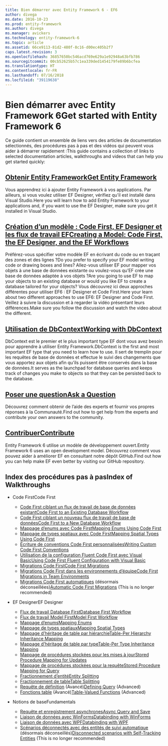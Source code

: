 ```yaml
---
title: Bien démarrer avec Entity Framework 6 - EF6
author: divega
ms.date: 2016-10-23
ms.prod: entity-framework
ms.author: divega
ms.manager: avickers
ms.technology: entity-framework-6
ms.topic: article
ms.assetid: 66ce9113-81d2-480f-8c16-d00ec405b2f7
caps.latest.revision: 3
ms.openlocfilehash: 36857650bc546acd769e629a1e92948a63bfb786
ms.sourcegitcommit: 00cb52625b57c1ea339ded1454179fe89b6bcfea
ms.translationtype: HT
ms.contentlocale: fr-FR
ms.lasthandoff: 07/16/2018
ms.locfileid: "39119638"
---
```

# <a name="get-started-with-entity-framework-6"></a><span data-ttu-id="03de9-102">Bien démarrer avec Entity Framework 6</span><span class="sxs-lookup"><span data-stu-id="03de9-102">Get started with Entity Framework 6</span></span>

<span data-ttu-id="03de9-103">Ce guide contient un ensemble de liens vers des articles de documentation sélectionnés, des procédures pas à pas et des vidéos qui peuvent vous aider à démarrer rapidement :</span><span class="sxs-lookup"><span data-stu-id="03de9-103">This guide contains a collection of links to selected documentation articles, walkthroughs and videos that can help you get started quickly:</span></span>

## <a name="get-entity-frameworkef6fundamentalsinstallmd"></a>[<span data-ttu-id="03de9-104">Obtenir Entity Framework</span><span class="sxs-lookup"><span data-stu-id="03de9-104">Get Entity Framework</span></span>](~/ef6/fundamentals/install.md)
<span data-ttu-id="03de9-105">Vous apprendrez ici à ajouter Entity Framework à vos applications. Par ailleurs, si vous voulez utiliser EF Designer, vérifiez qu’il est installé dans Visual Studio.</span><span class="sxs-lookup"><span data-stu-id="03de9-105">Here you will learn how to add Entity Framework to your applications and, if you want to use the EF Designer, make sure you get it installed in Visual Studio.</span></span>

## <a name="creating-a-model-code-first-the-ef-designer-and-the-ef-workflowsef6modelingindexmd"></a>[<span data-ttu-id="03de9-106">Création d’un modèle : Code First, EF Designer et les flux de travail EF</span><span class="sxs-lookup"><span data-stu-id="03de9-106">Creating a Model: Code First, the EF Designer, and the EF Workflows</span></span>](~/ef6/modeling/index.md)
<span data-ttu-id="03de9-107">Préférez-vous spécifier votre modèle EF en écrivant du code ou en traçant des zones et des lignes ?</span><span class="sxs-lookup"><span data-stu-id="03de9-107">Do you prefer to specify your EF model writing code or drawing boxes and lines?</span></span>
<span data-ttu-id="03de9-108">Allez-vous utiliser EF pour mapper vos objets à une base de données existante ou voulez-vous qu’EF crée une base de données adaptée à vos objets ?</span><span class="sxs-lookup"><span data-stu-id="03de9-108">Are you going to use EF to map your objects to an existing database or would you like EF to create a database tailored for your objects?</span></span>
<span data-ttu-id="03de9-109">Vous découvrez ici deux approches différentes pour utiliser EF6 : EF Designer et Code First.</span><span class="sxs-lookup"><span data-stu-id="03de9-109">Here your learn about two different approaches to use EF6: EF Designer and Code First.</span></span>
<span data-ttu-id="03de9-110">Veillez à suivre la discussion et à regarder la vidéo présentant leurs différences.</span><span class="sxs-lookup"><span data-stu-id="03de9-110">Make sure you follow the discussion and watch the video about the different.</span></span>

## <a name="working-with-dbcontextef6fundamentalsworking-with-dbcontextmd"></a>[<span data-ttu-id="03de9-111">Utilisation de DbContext</span><span class="sxs-lookup"><span data-stu-id="03de9-111">Working with DbContext</span></span>](~/ef6/fundamentals/working-with-dbcontext.md)
<span data-ttu-id="03de9-112">DbContext est le premier et le plus important type EF dont vous avez besoin pour apprendre à utiliser Entity Framework.</span><span class="sxs-lookup"><span data-stu-id="03de9-112">DbContext is the first and most important EF type that you need to learn how to use.</span></span> <span data-ttu-id="03de9-113">Il sert de tremplin pour les requêtes de base de données et effectue le suivi des changements que vous apportez aux objets afin qu’ils puissent être conservés dans la base de données.</span><span class="sxs-lookup"><span data-stu-id="03de9-113">It serves as the launchpad for database queries and keeps track of changes you make to objects so that they can be persisted back to the database.</span></span>

## <a name="ask-a-questionef6resourcesget-helpmd"></a>[<span data-ttu-id="03de9-114">Poser une question</span><span class="sxs-lookup"><span data-stu-id="03de9-114">Ask a Question</span></span>](~/ef6/resources/get-help.md)
<span data-ttu-id="03de9-115">Découvrez comment obtenir de l’aide des experts et fournir vos propres réponses à la Communauté.</span><span class="sxs-lookup"><span data-stu-id="03de9-115">Find out how to get help from the experts and contribute your own answers to the community.</span></span>

## <a name="contributehttpgithubcomaspnetentityframework6"></a>[<span data-ttu-id="03de9-116">Contribuer</span><span class="sxs-lookup"><span data-stu-id="03de9-116">Contribute</span></span>](http://github.com/aspnet/EntityFramework6/)
<span data-ttu-id="03de9-117">Entity Framework 6 utilise un modèle de développement ouvert.</span><span class="sxs-lookup"><span data-stu-id="03de9-117">Entity Framework 6 uses an open development model.</span></span> <span data-ttu-id="03de9-118">Découvrez comment vous pouvez aider à améliorer EF en consultant notre dépôt GitHub.</span><span class="sxs-lookup"><span data-stu-id="03de9-118">Find out how you can help make EF even better by visiting our GitHub repository.</span></span>

## <a name="index-of-walkthroughs"></a><span data-ttu-id="03de9-119">Index des procédures pas à pas</span><span class="sxs-lookup"><span data-stu-id="03de9-119">Index of Walkthroughs</span></span>

- <span data-ttu-id="03de9-120">Code First</span><span class="sxs-lookup"><span data-stu-id="03de9-120">Code First</span></span>
  - [<span data-ttu-id="03de9-121">Code First ciblant un flux de travail de base de données existant</span><span class="sxs-lookup"><span data-stu-id="03de9-121">Code First to an Existing Database Workflow</span></span>](~/ef6/modeling/code-first/workflows/existing-database.md)
  - [<span data-ttu-id="03de9-122">Code First ciblant un nouveau flux de travail de base de données</span><span class="sxs-lookup"><span data-stu-id="03de9-122">Code First to a New Database Workflow</span></span>](~/ef6/modeling/code-first/workflows/new-database.md)
  - [<span data-ttu-id="03de9-123">Mappage d’enums avec Code First</span><span class="sxs-lookup"><span data-stu-id="03de9-123">Mapping Enums Using Code First</span></span>](~/ef6/modeling/code-first/data-types/enums.md)
  - [<span data-ttu-id="03de9-124">Mappage de types spatiaux avec Code First</span><span class="sxs-lookup"><span data-stu-id="03de9-124">Mapping Spatial Types Using Code First</span></span>](~/ef6/modeling/code-first/data-types/spatial.md)
  - [<span data-ttu-id="03de9-125">Écriture de conventions Code First personnalisées</span><span class="sxs-lookup"><span data-stu-id="03de9-125">Writing Custom Code First Conventions</span></span>](~/ef6/modeling/code-first/conventions/custom.md)
  - [<span data-ttu-id="03de9-126">Utilisation de la configuration Fluent Code First avec Visual Basic</span><span class="sxs-lookup"><span data-stu-id="03de9-126">Using Code First Fluent Configuration with Visual Basic</span></span>](~/ef6/modeling/code-first/fluent/vb.md)
  - [<span data-ttu-id="03de9-127">Migrations Code First</span><span class="sxs-lookup"><span data-stu-id="03de9-127">Code First Migrations</span></span>](~/ef6/modeling/code-first/migrations/index.md)
  - [<span data-ttu-id="03de9-128">Migrations Code First dans les environnements d’équipe</span><span class="sxs-lookup"><span data-stu-id="03de9-128">Code First Migrations in Team Environments</span></span>](~/ef6/modeling/code-first/migrations/teams.md)
  - <span data-ttu-id="03de9-129">[Migrations Code First automatiques](~/ef6/modeling/code-first/migrations/automatic.md) (désormais déconseillées)</span><span class="sxs-lookup"><span data-stu-id="03de9-129">[Automatic Code First Migrations](~/ef6/modeling/code-first/migrations/automatic.md) (This is no longer recommended)</span></span>

- <span data-ttu-id="03de9-130">EF Designer</span><span class="sxs-lookup"><span data-stu-id="03de9-130">EF Designer</span></span>
  - [<span data-ttu-id="03de9-131">Flux de travail Database First</span><span class="sxs-lookup"><span data-stu-id="03de9-131">Database First Workflow</span></span>](~/ef6/modeling/designer/workflows/database-first.md)
  - [<span data-ttu-id="03de9-132">Flux de travail Model First</span><span class="sxs-lookup"><span data-stu-id="03de9-132">Model First Workflow</span></span>](~/ef6/modeling/designer/workflows/model-first.md)
  - [<span data-ttu-id="03de9-133">Mappage d’enums</span><span class="sxs-lookup"><span data-stu-id="03de9-133">Mapping Enums</span></span>](~/ef6/modeling/designer/data-types/enums.md)
  - [<span data-ttu-id="03de9-134">Mappage de types spatiaux</span><span class="sxs-lookup"><span data-stu-id="03de9-134">Mapping Spatial Types</span></span>](~/ef6/modeling/designer/data-types/spatial.md)
  - [<span data-ttu-id="03de9-135">Mappage d’héritage de table par hiérarchie</span><span class="sxs-lookup"><span data-stu-id="03de9-135">Table-Per Hierarchy Inheritance Mapping</span></span>](~/ef6/modeling/designer/inheritance/tph.md)
  - [<span data-ttu-id="03de9-136">Mappage d’héritage de table par type</span><span class="sxs-lookup"><span data-stu-id="03de9-136">Table-Per Type Inheritance Mapping</span></span>](~/ef6/modeling/designer/inheritance/tpt.md)
  - [<span data-ttu-id="03de9-137">Mappage de procédures stockées pour les mises à jour</span><span class="sxs-lookup"><span data-stu-id="03de9-137">Stored Procedure Mapping for Updates</span></span>](~/ef6/modeling/designer/stored-procedures/cud.md)
  - [<span data-ttu-id="03de9-138">Mappage de procédures stockées pour la requête</span><span class="sxs-lookup"><span data-stu-id="03de9-138">Stored Procedure Mapping for Query</span></span>](~/ef6/modeling/designer/stored-procedures/query.md)
  - [<span data-ttu-id="03de9-139">Fractionnement d’entité</span><span class="sxs-lookup"><span data-stu-id="03de9-139">Entity Splitting</span></span>](~/ef6/modeling/designer/entity-splitting.md)
  - [<span data-ttu-id="03de9-140">Fractionnement de table</span><span class="sxs-lookup"><span data-stu-id="03de9-140">Table Splitting</span></span>](~/ef6/modeling/designer/table-splitting.md)
  - <span data-ttu-id="03de9-141">[Requête de définition](~/ef6/modeling/designer/advanced/defining-query.md) (Avancé)</span><span class="sxs-lookup"><span data-stu-id="03de9-141">[Defining Query](~/ef6/modeling/designer/advanced/defining-query.md) (Advanced)</span></span>
  - <span data-ttu-id="03de9-142">[Fonctions table](~/ef6/modeling/designer/advanced/tvfs.md) (Avancé)</span><span class="sxs-lookup"><span data-stu-id="03de9-142">[Table-Valued Functions](~/ef6/modeling/designer/advanced/tvfs.md) (Advanced)</span></span>

- <span data-ttu-id="03de9-143">Notions de base</span><span class="sxs-lookup"><span data-stu-id="03de9-143">Fundamentals</span></span>
  - [<span data-ttu-id="03de9-144">Requête et enregistrement asynchrones</span><span class="sxs-lookup"><span data-stu-id="03de9-144">Async Query and Save</span></span>](~/ef6/fundamentals/async.md)
  - [<span data-ttu-id="03de9-145">Liaison de données avec WinForms</span><span class="sxs-lookup"><span data-stu-id="03de9-145">Databinding with WinForms</span></span>](~/ef6/fundamentals/databinding/winforms.md)
  - [<span data-ttu-id="03de9-146">Liaison de données avec WPF</span><span class="sxs-lookup"><span data-stu-id="03de9-146">Databinding with WPF</span></span>](~/ef6/fundamentals/databinding/wpf.md)
  - <span data-ttu-id="03de9-147">[Scénarios déconnectés avec des entités de suivi automatique](~/ef6/fundamentals/disconnected-entities/self-tracking-entities/walkthrough.md) (désormais déconseillés)</span><span class="sxs-lookup"><span data-stu-id="03de9-147">[Disconnected scenarios with Self-Tracking Entities](~/ef6/fundamentals/disconnected-entities/self-tracking-entities/walkthrough.md) (This is no longer recommended)</span></span>
